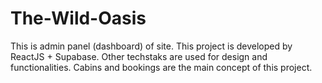 # The-Wild-Oasis
This is admin panel (dashboard) of site. This project is developed by ReactJS + Supabase. Other techstaks are used for design and functionalities. Cabins and bookings are the main concept of this project.

